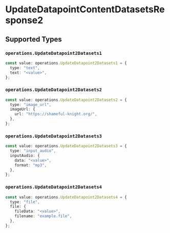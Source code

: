 # UpdateDatapointContentDatasetsResponse2


## Supported Types

### `operations.UpdateDatapoint2Datasets1`

```typescript
const value: operations.UpdateDatapoint2Datasets1 = {
  type: "text",
  text: "<value>",
};
```

### `operations.UpdateDatapoint2Datasets2`

```typescript
const value: operations.UpdateDatapoint2Datasets2 = {
  type: "image_url",
  imageUrl: {
    url: "https://shameful-knight.org/",
  },
};
```

### `operations.UpdateDatapoint2Datasets3`

```typescript
const value: operations.UpdateDatapoint2Datasets3 = {
  type: "input_audio",
  inputAudio: {
    data: "<value>",
    format: "mp3",
  },
};
```

### `operations.UpdateDatapoint2Datasets4`

```typescript
const value: operations.UpdateDatapoint2Datasets4 = {
  type: "file",
  file: {
    fileData: "<value>",
    filename: "example.file",
  },
};
```

